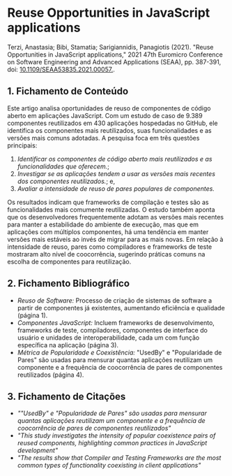 # Reuse Opportunities in JavaScript applications

Terzi, Anastasia; Bibi, Stamatia; Sarigiannidis, Panagiotis (2021). "Reuse Opportunities in JavaScript applications," 2021 47th Euromicro Conference on Software Engineering and Advanced Applications (SEAA), pp. 387-391, doi: [10.1109/SEAA53835.2021.00057.](https://ieeexplore.ieee.org/abstract/document/9582564).

## 1. Fichamento de Conteúdo

Este artigo analisa oportunidades de reuso de componentes de código aberto em aplicações JavaScript. Com um estudo de caso de 9.389 componentes reutilizados em 430 aplicações hospedadas no GitHub, ele identifica os componentes mais reutilizados, suas funcionalidades e as versões mais comuns adotadas. A pesquisa foca em três questões principais: 
1) _Identificar os componentes de código aberto mais reutilizados e as funcionalidades que oferecem._;
2) _Investigar se as aplicações tendem a usar as versões mais recentes dos componentes reutilizados._; e,
3) _Avaliar a intensidade de reuso de pares populares de componentes._

Os resultados indicam que frameworks de compilação e testes são as funcionalidades mais comumente reutilizadas. O estudo também aponta que os desenvolvedores frequentemente adotam as versões mais recentes para manter a estabilidade do ambiente de execução, mas que em aplicações com múltiplos componentes, há uma tendência em manter versões mais estáveis ao invés de migrar para as mais novas. Em relação à intensidade de reuso, pares como compiladores e frameworks de teste mostraram alto nível de coocorrência, sugerindo práticas comuns na escolha de componentes para reutilização.

## 2. Fichamento Bibliográfico
* _Reuso de Software:_ Processo de criação de sistemas de software a partir de componentes já existentes, aumentando eficiência e qualidade (página 1).
* _Componentes JavaScript:_ Incluem frameworks de desenvolvimento, frameworks de teste, compiladores, componentes de interface do usuário e unidades de interoperabilidade, cada um com função específica na aplicação (página 3).
* _Métrica de Popularidade e Coexistência:_ "UsedBy" e "Popularidade de Pares" são usadas para mensurar quantas aplicações reutilizam um componente e a frequência de coocorrência de pares de componentes reutilizados (página 4).

## 3. Fichamento de Citações
* _""UsedBy" e "Popularidade de Pares" são usadas para mensurar quantas aplicações reutilizam um componente e a frequência de coocorrência de pares de componentes reutilizados"_ 
* _"This study investigates the intensity of popular coexistence pairs of reused components, highlighting common practices in JavaScript development"_  
* _"The results show that Compiler and Testing Frameworks are the most common types of functionality coexisting in client applications"_ 

